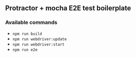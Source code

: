## Protractor + mocha E2E test boilerplate

### Available commands
- `npm run build`
- `npm run webdriver:update`
- `npm run webdriver:start`
- `npm run e2e`